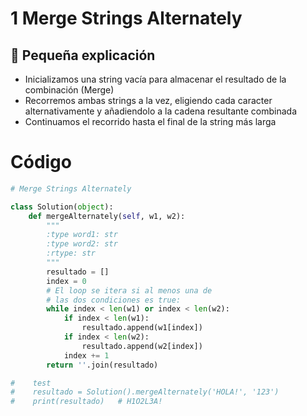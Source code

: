 # 1 Merge Strings Alternately

## 💙 Pequeña explicación

- Inicializamos una string vacía para almacenar el resultado de la combinación (Merge)
- Recorremos ambas strings a la vez, eligiendo cada caracter alternativamente y añadiendolo a la cadena resultante combinada
- Continuamos el recorrido hasta el final de la string más larga

# Código
```python
# Merge Strings Alternately

class Solution(object):
    def mergeAlternately(self, w1, w2):
        """
        :type word1: str
        :type word2: str
        :rtype: str
        """
        resultado = []
        index = 0
        # El loop se itera si al menos una de 
        # las dos condiciones es true:
        while index < len(w1) or index < len(w2):
            if index < len(w1):
                resultado.append(w1[index])
            if index < len(w2):
                resultado.append(w2[index])
            index += 1
        return ''.join(resultado)

#    test
#    resultado = Solution().mergeAlternately('HOLA!', '123')
#    print(resultado)   # H1O2L3A!

```